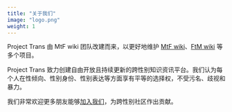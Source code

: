 ```yaml
---
title: "关于我们"
image: "logo.png"
weight: 1
---
```


 Project Trans 由 MtF wiki 团队改建而来，以更好地维护 [MtF wiki](https://ftm.wiki)、[FtM wiki](https://ftm.wiki) 等多个项目。

Project Trans 致力创建自由开放且持续更新的跨性别知识资讯平台。我们认为每个人在性倾向、性别身份、性别表达等方面享有平等的选择权，不受污名、歧视和暴力。

我们非常欢迎更多朋友能够[加入我们](https://github.com/project-trans)，为跨性别社区作出贡献。
